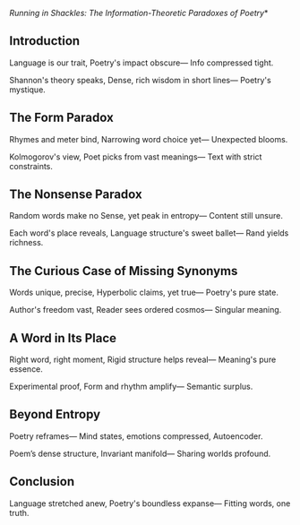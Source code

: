 *Running in Shackles: The Information-Theoretic Paradoxes of Poetry**

## Introduction

Language is our trait,
Poetry's impact obscure—
Info compressed tight.

Shannon's theory speaks,
Dense, rich wisdom in short lines—
Poetry's mystique.

## The Form Paradox

Rhymes and meter bind,
Narrowing word choice yet—
Unexpected blooms.

Kolmogorov's view,
Poet picks from vast meanings—
Text with strict constraints.

## The Nonsense Paradox

Random words make no
Sense, yet peak in entropy—
Content still unsure.

Each word's place reveals,
Language structure's sweet ballet—
Rand yields richness.

## The Curious Case of Missing Synonyms

Words unique, precise,
Hyperbolic claims, yet true—
Poetry's pure state.

Author's freedom vast,
Reader sees ordered cosmos—
Singular meaning.

## A Word in Its Place

Right word, right moment,
Rigid structure helps reveal—
Meaning's pure essence.

Experimental proof,
Form and rhythm amplify—
Semantic surplus.

## Beyond Entropy

Poetry reframes—
Mind states, emotions compressed,
Autoencoder.

Poem’s dense structure,
Invariant manifold—
Sharing worlds profound.

## Conclusion

Language stretched anew,
Poetry's boundless expanse—
Fitting words, one truth.